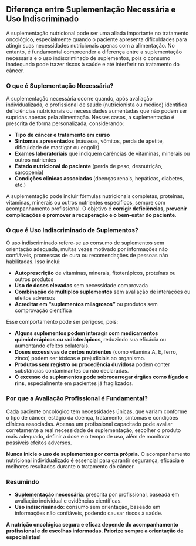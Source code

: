
## Diferença entre Suplementação Necessária e Uso Indiscriminado

A suplementação nutricional pode ser uma aliada importante no tratamento oncológico, especialmente quando o paciente apresenta dificuldades para atingir suas necessidades nutricionais apenas com a alimentação. No entanto, é fundamental compreender a diferença entre a suplementação necessária e o uso indiscriminado de suplementos, pois o consumo inadequado pode trazer riscos à saúde e até interferir no tratamento do câncer.

### O que é Suplementação Necessária?

A suplementação necessária ocorre quando, após avaliação individualizada, o profissional de saúde (nutricionista ou médico) identifica deficiências nutricionais ou necessidades aumentadas que não podem ser supridas apenas pela alimentação. Nesses casos, a suplementação é prescrita de forma personalizada, considerando:

- **Tipo de câncer e tratamento em curso**
- **Sintomas apresentados** (náuseas, vômitos, perda de apetite, dificuldade de mastigar ou engolir)
- **Exames laboratoriais** que indiquem carências de vitaminas, minerais ou outros nutrientes
- **Estado nutricional do paciente** (perda de peso, desnutrição, sarcopenia)
- **Condições clínicas associadas** (doenças renais, hepáticas, diabetes, etc.)

A suplementação pode incluir fórmulas nutricionais completas, proteínas, vitaminas, minerais ou outros nutrientes específicos, sempre com acompanhamento profissional. O objetivo é **corrigir deficiências, prevenir complicações e promover a recuperação e o bem-estar do paciente**.

### O que é Uso Indiscriminado de Suplementos?

O uso indiscriminado refere-se ao consumo de suplementos sem orientação adequada, muitas vezes motivado por informações não confiáveis, promessas de cura ou recomendações de pessoas não habilitadas. Isso inclui:

- **Autoprescrição** de vitaminas, minerais, fitoterápicos, proteínas ou outros produtos
- **Uso de doses elevadas** sem necessidade comprovada
- **Combinação de múltiplos suplementos** sem avaliação de interações ou efeitos adversos
- **Acreditar em “suplementos milagrosos”** ou produtos sem comprovação científica

Esse comportamento pode ser perigoso, pois:

- **Alguns suplementos podem interagir com medicamentos quimioterápicos ou radioterápicos**, reduzindo sua eficácia ou aumentando efeitos colaterais.
- **Doses excessivas de certos nutrientes** (como vitamina A, E, ferro, zinco) podem ser tóxicas e prejudiciais ao organismo.
- **Produtos sem registro ou procedência duvidosa** podem conter substâncias contaminantes ou não declaradas.
- **O excesso de suplementos pode sobrecarregar órgãos como fígado e rins**, especialmente em pacientes já fragilizados.

### Por que a Avaliação Profissional é Fundamental?

Cada paciente oncológico tem necessidades únicas, que variam conforme o tipo de câncer, estágio da doença, tratamento, sintomas e condições clínicas associadas. Apenas um profissional capacitado pode avaliar corretamente a real necessidade de suplementação, escolher o produto mais adequado, definir a dose e o tempo de uso, além de monitorar possíveis efeitos adversos.

**Nunca inicie o uso de suplementos por conta própria.** O acompanhamento nutricional individualizado é essencial para garantir segurança, eficácia e melhores resultados durante o tratamento do câncer.

### Resumindo

- **Suplementação necessária**: prescrita por profissional, baseada em avaliação individual e evidências científicas.
- **Uso indiscriminado**: consumo sem orientação, baseado em informações não confiáveis, podendo causar riscos à saúde.

**A nutrição oncológica segura e eficaz depende do acompanhamento profissional e de escolhas informadas. Priorize sempre a orientação de especialistas!**
```
